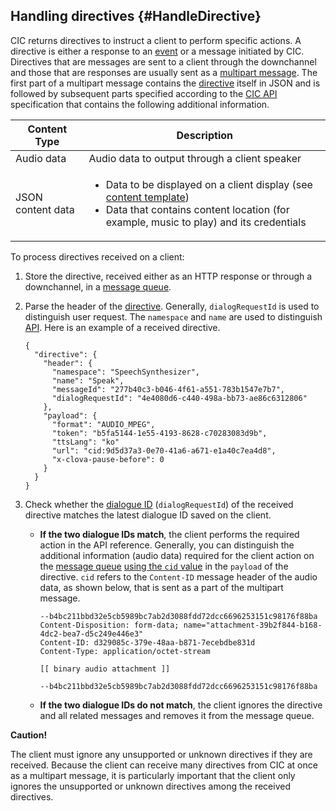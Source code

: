 ## Handling directives {#HandleDirective}
CIC returns directives to instruct a client to perform specific actions. A directive is either a response to an [event](#SendEvent) or a message initiated by CIC. Directives that are messages are sent to a client through the downchannel and those that are responses are usually sent as a [multipart message](/CIC/References/CIC_API.md#MultipartMessage). The first part of a multipart message contains the [directive](/CIC/References/CIC_API.md#Directive) itself in JSON and is followed by subsequent parts specified according to the [CIC API](/CIC/References/CIC_API.md) specification that contains the following additional information.

| Content Type            | Description                                             |
|---------------------|-------------------------------------------------|
| Audio data            | Audio data to output through a client speaker                  |
| JSON content data | <ul><li>Data to be displayed on a client display (see <a href="/CIC/References/Content_Templates.md">content template</a>)</li><li>Data that contains content location (for example, music to play) and its credentials</li></ul> |

To process directives received on a client:

<ol>
  <li>Store the directive, received either as an HTTP response or through a downchannel, in a <a href="#ManageMessageQ">message queue</a>.</li>
  <li>
    <p>Parse the header of the <a href="/CIC/References/CIC_API.html#Directive">directive</a>. Generally, <code>dialogRequestId</code> is used to distinguish user request. The <code>namespace</code> and <code>name</code> are used to distinguish <a href="/CIC/References/CIC_API.html">API</a>. Here is an example of a received directive.</p>
    <pre><code>{
  "directive": {
    "header": {
      "namespace": "SpeechSynthesizer",
      "name": "Speak",
      "messageId": "277b40c3-b046-4f61-a551-783b1547e7b7",
      "dialogRequestId": "4e4080d6-c440-498a-bb73-ae86c6312806"
    },
    "payload": {
      "format": "AUDIO_MPEG",
      "token": "b5fa5144-1e55-4193-8628-c70283083d9b",
      "ttsLang": "ko"
      "url": "cid:9d5d37a3-0e70-41a6-a671-e1a40c7ea4d8",
      "x-clova-pause-before": 0
    }
  }
}
</code></pre>
  </li>
  <li>Check whether the <a href="/CIC/Guides/Implement_Client_Features.md#ManageDialogueIDAndHandleTasks">dialogue ID</a> (<code>dialogRequestId</code>) of the received directive matches the latest dialogue ID saved on the client.
    <ul>
      <li>
        <p><strong>If the two dialogue IDs match</strong>, the client performs the required action in the API reference. Generally, you can distinguish the additional information (audio data) required for the client action on the <a href="#ManageMessageQ">message queue</a> <a href="/CIC/References/CICInterface/SpeechSynthesizer.html#Speak">using the <code>cid</code> value</a> in the <code>payload</code> of the directive. <code>cid</code> refers to the <code>Content-ID</code> message header of the audio data, as shown below, that is sent as a part of the multipart message.</p>
        <pre><code>--b4bc211bbd32e5cb5989bc7ab2d3088fdd72dcc6696253151c98176f88ba
Content-Disposition: form-data; name="attachment-39b2f844-b168-4dc2-bea7-d5c249e446e3"
Content-ID: d329085c-379e-48aa-b871-7ecebdbe831d
Content-Type: application/octet-stream<br />
[[ binary audio attachment ]]<br />
--b4bc211bbd32e5cb5989bc7ab2d3088fdd72dcc6696253151c98176f88ba
</code></pre>
      </li>
      <li><strong>If the two dialogue IDs do not match</strong>, the client ignores the directive and all related messages and removes it from the message queue.</li>
    </ul>
  </li>
</ol>

<div class="danger">
  <p><strong>Caution!</strong></p>
  <p>The client must ignore any unsupported or unknown directives if they are received. Because the client can receive many directives from CIC at once as a multipart message, it is particularly important that the client only ignores the unsupported or unknown directives among the received directives.</p>
</div>
